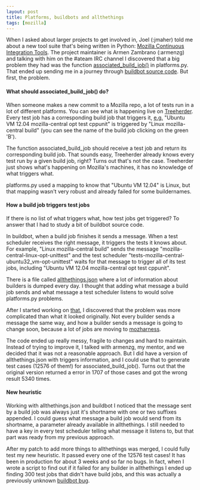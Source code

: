 ```yaml
---
layout: post
title: Platforms, buildbots and allthethings
tags: [mozilla]
---
```


When I asked about larger projects to get involved in, Joel (:jmaher) told me about a new tool suite that's being written in Python: [Mozilla Continuous Integration Tools](https://github.com/armenzg/mozilla_ci_tools). The project maintainer is Armen Zambrano (:armenzg) and talking with him on the #ateam IRC channel I discovered that a big problem they had was the function [associated_build_job()](https://github.com/armenzg/mozilla_ci_tools/blob/ddea68d3446a5eb29175ab29e451bbef18e866c5/mozci/platforms.py#L46) in platforms.py. That ended up sending me in a journey through [buildbot source code](https://hg.mozilla.org/build/braindump/file/961db9340928/buildbot-related/dump_master_json.py). But first, the problem.

#### What should associated_build_job() do?

When someone makes a new commit to a Mozilla repo, a lot of tests run in a lot of different platforms. You can see what is happening live on [Treeherder](https://treeherder.mozilla.org/). Every test job has a corresponding build job that triggers it, [e.g.](https://treeherder.mozilla.org/#/jobs?repo=mozilla-central&revision=30916c9ca768) "Ubuntu VM 12.04 mozilla-central opt test cppunit" is triggered by "Linux mozilla-central build" (you can see the name of the build job clicking on the green 'B').

The function associated_build_job should receive a test job and return its corresponding build job. That sounds easy, Treeherder already knows every test run by a given build job, right? Turns out that's not the case. Treeherder just shows what's happening on Mozilla's machines, it has no knowledge of what triggers what.

platforms.py used a mapping to know that "Ubuntu VM 12.04" is Linux, but that mapping wasn't very robust and already failed for some buildernames.

#### How a build job triggers test jobs

If there is no list of what triggers what, how test jobs get triggered? To answer that I had to study a bit of buildbot source code.

In buildbot, when a build job finishes it sends a message. When a test scheduler receives the right message, it triggers the tests it knows about. For example, "Linux mozilla-central build" sends the message "mozilla-central-linux-opt-unittest" and the test scheduler "tests-mozilla-central-ubuntu32_vm-opt-unittest" waits for that message to trigger all of its test jobs, including "Ubuntu VM 12.04 mozilla-central opt test cppunit".

There is a file called [allthethings.json](https://secure.pub.build.mozilla.org/builddata/reports/allthethings.json) where a lot of information about builders is dumped every day. I thought that adding what message a build job sends and what message a test scheduler listens to would solve platforms.py problems.

After I started working on [that](https://bugzilla.mozilla.org/show_bug.cgi?id=1129594), I discovered that the problem was more complicated than what it looked originally. Not every builder sends a message the same way, and how a builder sends a message is going to change soon, because a lot of jobs are moving to [mozharness](https://wiki.mozilla.org/ReleaseEngineering/Mozharness).

The code ended up really messy, fragile to changes and hard to maintain. Instead of trying to improve it, I talked with armenzg, my mentor, and we decided that it was not a reasonable approach. But I did have a version of allthethings.json with triggers information, and I could use that to generate test cases (12576 of them!) for associated_build_job(). Turns out that the original version returned a error in 1707 of those cases and got the wrong result 5340 times.

#### New heuristic

Working with allthethings.json and buildbot I noticed that the message sent by a build job was always just it's shortname with one or two suffixes appended. I could guess what message a build job would send from its shortname, a parameter already available in allthethings. I still needed to have a key in every test scheduler telling what message it listens to, but that part was ready from my previous approach.

After my patch to add more things to allthethings was merged, I could fully test my new heuristic. It passed every one of the 12576 test cases! It has been in production for about 3 weeks and so far no bugs. In fact, when I wrote a script to find out if it failed for any builder in allthethings I ended up finding 300 test jobs that didn't have build jobs, and this was actually a previously unknown [buildbot bug](https://bugzilla.mozilla.org/show_bug.cgi?id=1141566).
